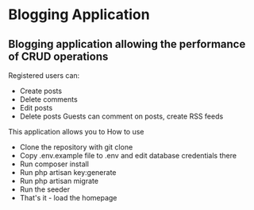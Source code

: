 # Blogging Application
## Blogging application allowing the performance of CRUD operations
Registered users can:
- Create posts
- Delete comments
- Edit posts
- Delete posts
Guests can comment on posts, create RSS feeds

This application allows you to 
How to use
- Clone the repository with git clone
- Copy .env.example file to .env and edit database credentials there
- Run composer install
- Run php artisan key:generate
- Run php artisan migrate
- Run the seeder 
- That's it - load the homepage
